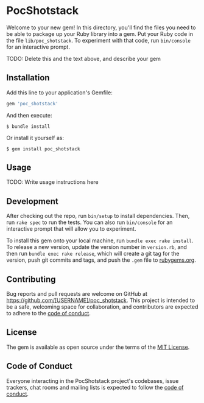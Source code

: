 # PocShotstack

Welcome to your new gem! In this directory, you'll find the files you need to be able to package up your Ruby library into a gem. Put your Ruby code in the file `lib/poc_shotstack`. To experiment with that code, run `bin/console` for an interactive prompt.

TODO: Delete this and the text above, and describe your gem

## Installation

Add this line to your application's Gemfile:

```ruby
gem 'poc_shotstack'
```

And then execute:

    $ bundle install

Or install it yourself as:

    $ gem install poc_shotstack

## Usage

TODO: Write usage instructions here

## Development

After checking out the repo, run `bin/setup` to install dependencies. Then, run `rake spec` to run the tests. You can also run `bin/console` for an interactive prompt that will allow you to experiment.

To install this gem onto your local machine, run `bundle exec rake install`. To release a new version, update the version number in `version.rb`, and then run `bundle exec rake release`, which will create a git tag for the version, push git commits and tags, and push the `.gem` file to [rubygems.org](https://rubygems.org).

## Contributing

Bug reports and pull requests are welcome on GitHub at https://github.com/[USERNAME]/poc_shotstack. This project is intended to be a safe, welcoming space for collaboration, and contributors are expected to adhere to the [code of conduct](https://github.com/[USERNAME]/poc_shotstack/blob/master/CODE_OF_CONDUCT.md).


## License

The gem is available as open source under the terms of the [MIT License](https://opensource.org/licenses/MIT).

## Code of Conduct

Everyone interacting in the PocShotstack project's codebases, issue trackers, chat rooms and mailing lists is expected to follow the [code of conduct](https://github.com/[USERNAME]/poc_shotstack/blob/master/CODE_OF_CONDUCT.md).
